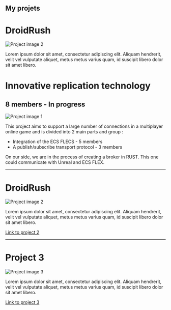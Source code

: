 ## My projets

# DroidRush

![Project image 2](https://via.placeholder.com/150x150)

Lorem ipsum dolor sit amet, consectetur adipiscing elit. Aliquam hendrerit, velit vel vulputate aliquet, metus metus varius quam, id suscipit libero dolor sit amet libero. 


# Innovative replication technology
## 8 members - In progress
![Project image 1](https://via.placeholder.com/150x150)

This project aims to support a large number of connections in a multiplayer online game and is divided into 2 main parts and group :
 - Integration of the ECS FLECS - 5 members
 - A publish/subscribe transport protocol - 3 members
 
 On our side, we are in the process of creating a broker in RUST. This one could communicate with Unreal and ECS FLEX.
 
---

# DroidRush

![Project image 2](https://via.placeholder.com/150x150)

Lorem ipsum dolor sit amet, consectetur adipiscing elit. Aliquam hendrerit, velit vel vulputate aliquet, metus metus varius quam, id suscipit libero dolor sit amet libero. 

[Link to project 2](https://example.com)

---

# Project 3

![Project image 3](https://via.placeholder.com/150x150)

Lorem ipsum dolor sit amet, consectetur adipiscing elit. Aliquam hendrerit, velit vel vulputate aliquet, metus metus varius quam, id suscipit libero dolor sit amet libero. 

[Link to project 3](https://example.com)

